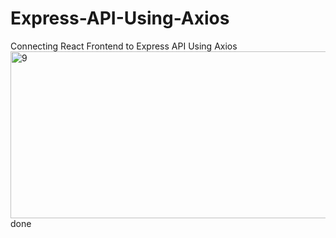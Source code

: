 # Express-API-Using-Axios
Connecting React Frontend to Express API Using Axios
<img width="791" height="267" alt="9" src="https://github.com/user-attachments/assets/7394fac1-beaf-48f7-8ea4-03882a6d5cda" />
done

